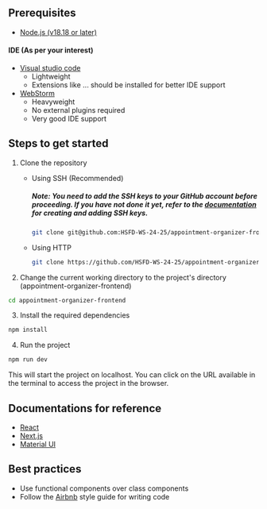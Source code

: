 ## Prerequisites
   - [Node.js (v18.18 or later)](https://nodejs.org/en)

   #### IDE (As per your interest)
   - [Visual studio code](https://code.visualstudio.com/)
      - Lightweight
      - Extensions like ... should be installed for better IDE support
   - [WebStorm](https://www.jetbrains.com/webstorm/)
      - Heavyweight  
      - No external plugins required
      - Very good IDE support
## Steps to get started
   1. Clone the repository
      - Using SSH (Recommended)
        ##### Note: You need to add the SSH keys to your GitHub account before proceeding. If you have not done it yet, refer to the [documentation](https://docs.github.com/en/authentication/connecting-to-github-with-ssh/checking-for-existing-ssh-keys)  for creating and adding SSH keys.
        ```bash
        git clone git@github.com:HSFD-WS-24-25/appointment-organizer-frontend.git
        ```
      - Using HTTP
        ```bash
        git clone https://github.com/HSFD-WS-24-25/appointment-organizer-frontend.git
        ```

   2.  Change the current working directory to the project's directory (appointment-organizer-frontend)
   ```bash
   cd appointment-organizer-frontend
   ```

   3.  Install the required dependencies 
   ```bash
   npm install
   ```

   4.  Run the project
   ```bash
   npm run dev
   ```
   This will start the project on localhost. You can click on the URL available in the terminal to access the project in the browser.

## Documentations for reference
   - [React](https://react.dev/learn)
   - [Next.js](https://nextjs.org/docs)
   - [Material UI](https://mui.com/material-ui/all-components/)

## Best practices
   - Use functional components over class components
   - Follow the [Airbnb](https://airbnb.io/javascript/react/) style guide for writing code
